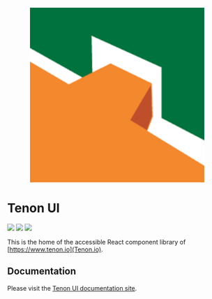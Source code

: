 <p align="center">
  <a href="https://ui.tenon.ip/">
    <img alt="Tenon UI" src="./logo.png" width="400">
  </a>
</p>

# Tenon UI

<p>
  <a href="https://www.npmjs.com/package/@reach/router"><img src="https://img.shields.io/npm/v/@reach/router.svg?style=flat-square"></a>
  <a href="https://www.npmjs.com/package/@reach/router"><img src="https://img.shields.io/npm/dm/@reach/router.svg?style=flat-square"></a>
  <a href="https://travis-ci.org/reach/router"><img src="https://img.shields.io/travis/reach/router/master.svg?style=flat-square"></a>
</p>

This is the home of the accessible React component library of [https://www.tenon.io](Tenon.io).

## Documentation

Please visit the [Tenon UI documentation site](https://ui.tenon.io/).


